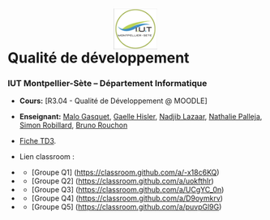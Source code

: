 # <img src="iut.png" width="17%" style="margin:auto;display:block;"/> Qualité de développement 
### IUT Montpellier-Sète – Département Informatique
* **Cours:** [R3.04 - Qualité de Développement @ MOODLE]
* **Enseignant:** [Malo Gasquet](mailto:malo.gasquet@umontpellier.fr), [Gaelle Hisler](mailto:gaelle.hisler@umontpellier.fr), [Nadjib Lazaar](mailto:nadjib.lazaar@umontpellier.fr), [Nathalie Palleja](mailto:nathalie.palleja@umontpellier.fr),   [Simon Robillard](mailto:simon.robillard@umontpellier.fr), [Bruno Rouchon](mailto:bruno.rouchon@umontpellier.fr)
* [Fiche TD3](TD3.pdf).

* Lien classroom :
* * [Groupe Q1] (https://classroom.github.com/a/-x18c6KQ)
* * [Groupe Q2] (https://classroom.github.com/a/uokfthlr)
* * [Groupe Q3] (https://classroom.github.com/a/UCgYC_0n)
* * [Groupe Q4] (https://classroom.github.com/a/D9oymkrv)
* * [Groupe Q5] (https://classroom.github.com/a/puvpGl9G)


